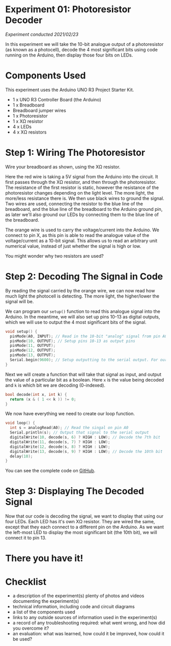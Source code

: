 # Experiment 01: Photoresistor Decoder
*Experiment conducted 2021/02/23*

In this experiment we will take the 10-bit analogue output of a photoresistor (as known as a photocell), decode the 4 most significant bits using code running on the Arduino, then display those four bits on LEDs.

# Components Used
This experiment uses the Arduino UNO R3 Project Starter Kit.

* 1 x UNO R3 Controller Board (the Arduino)
* 1 x Breadboard
* Breadboard jumper wires
* 1 x Photoresistor
* 1 x XΩ resistor
* 4 x LEDs
* 4 x XΩ resistors

# Step 1: Wiring The Photoresistor
Wire your breadboard as shown, using the XΩ resistor.

Here the red wire is taking a 5V signal from the Arduino into the circuit. It first passes through the XΩ resistor, and then through the photoresistor. The resistance of the first resistor is static, however the resistance of the photoresistor changes depending on the light level. The more light, the more/less resistance there is. We then use black wires to ground the signal. Two wires are used, connecting the resistor to the blue line of the breadboard, and the blue line of the breadboard to the Arduino ground pin, as later we'll also ground our LEDs by connecting them to the blue line of the breadboard.

The orange wire is used to carry the voltage/current into the Arduino. We connect to pin X, as this pin is able to read the analogue value of the voltage/current as a 10-bit signal. This allows us to read an arbitrary unit numerical value, instead of just whether the signal is high or low.

You might wonder why two resistors are used?

# Step 2: Decoding The Signal in Code
By reading the signal carried by the orange wire, we can now read how much light the photocell is detecting. The more light, the higher/lower the signal will be.

We can program our `setup()` function to read this analogue signal into the Arduino. In the meantime, we will also set up pins 10-13 as digital outputs, which we will use to output the 4 most significant bits of the signal.

```C
void setup() {
  pinMode(A0, INPUT); // Read in the 10-bit "analog" signal from pin A0
  pinMode(10, OUTPUT); // Setup pins 10-13 as output pins
  pinMode(11, OUTPUT);
  pinMode(12, OUTPUT);
  pinMode(13, OUTPUT);
  Serial.begin(9600); // Setup outputting to the serial output. For our purposes, "9600" is just a magic number
}
```

Next we will create a function that will take that signal as input, and output the value of a particular bit as a boolean. Here `x` is the value being decoded and `k` is which bit we are decoding (0-indexed).

```C
bool decode(int x, int k) {
  return (x & ( 1 << k )) != 0;
}
```

We now have everything we need to create our loop function.

```C
void loop() {
  int s = analogRead(A0); // Read the singal on pin A0
  Serial.println(s); // Output that signal to the serial output
  digitalWrite(10, decode(s, 6) ? HIGH : LOW); // Decode the 7th bit
  digitalWrite(11, decode(s, 7) ? HIGH : LOW);
  digitalWrite(12, decode(s, 8) ? HIGH : LOW);
  digitalWrite(13, decode(s, 9) ? HIGH : LOW); // Decode the 10th bit
  delay(10);
}
```

You can see the complete code on [GitHub](https://github.com/JoshIsAStudent/physical-computing/blob/main/01-photoresistor-decoder/01-photoresistor-decoder.ino).

# Step 3: Displaying The Decoded Signal
Now that our code is decoding the signal, we want to display that using our four LEDs. Each LED has it's own XΩ resistor. They are wired the same, except that they each connect to a different pin on the Arduino. As we want the left-most LED to display the most significant bit (the 10th bit), we will connect it to pin 13.

# There you have it!

# Checklist
* a description of the experiment(s)
plenty of photos and videos documenting the experiment(s)
* technical information, including code and circuit diagrams
* a list of the components used
* links to any outside sources of information used in the experiment(s)
* a record of any troubleshooting required: what went wrong, and how did you overcome it?
* an evaluation: what was learned, how could it be improved, how could it be used?
